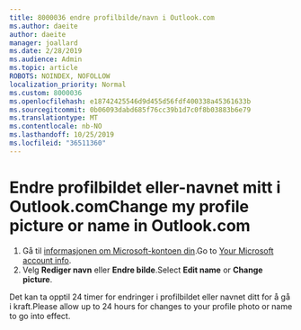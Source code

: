 ```yaml
---
title: 8000036 endre profilbilde/navn i Outlook.com
ms.author: daeite
author: daeite
manager: joallard
ms.date: 2/28/2019
ms.audience: Admin
ms.topic: article
ROBOTS: NOINDEX, NOFOLLOW
localization_priority: Normal
ms.custom: 8000036
ms.openlocfilehash: e18742425546d9d455d56fdf400338a45361633b
ms.sourcegitcommit: 0b06093dabd685f76cc39b1d7c0f8b03883b6e79
ms.translationtype: MT
ms.contentlocale: nb-NO
ms.lasthandoff: 10/25/2019
ms.locfileid: "36511360"
---
```

# <a name="change-my-profile-picture-or-name-in-outlookcom"></a><span data-ttu-id="047b9-102">Endre profilbildet eller-navnet mitt i Outlook.com</span><span class="sxs-lookup"><span data-stu-id="047b9-102">Change my profile picture or name in Outlook.com</span></span>

1. <span data-ttu-id="047b9-103">Gå til [informasjonen om Microsoft-kontoen din](https://go.microsoft.com/fwlink/p/?linkid=860841).</span><span class="sxs-lookup"><span data-stu-id="047b9-103">Go to [Your Microsoft account info](https://go.microsoft.com/fwlink/p/?linkid=860841).</span></span>
1. <span data-ttu-id="047b9-104">Velg **Rediger navn** eller **Endre bilde**.</span><span class="sxs-lookup"><span data-stu-id="047b9-104">Select **Edit name** or **Change picture**.</span></span>

<span data-ttu-id="047b9-105">Det kan ta opptil 24 timer for endringer i profilbildet eller navnet ditt for å gå i kraft.</span><span class="sxs-lookup"><span data-stu-id="047b9-105">Please allow up to 24 hours for changes to your profile photo or name to go into effect.</span></span>